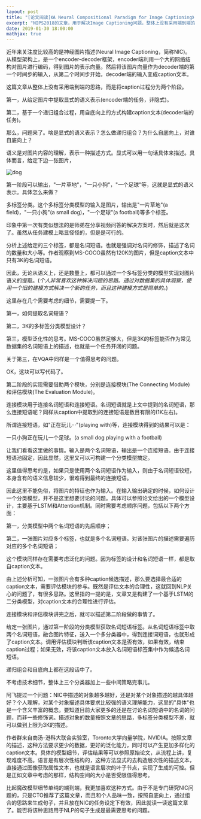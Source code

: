```yaml
---
layout: post
title: "[论文阅读]《A Neural Compositional Paradigm for Image Captioning》"
excerpt: "NIPS2018的文章，用于解决Image Captioning问题，整体上没有采用端到端的思路，不过其中的语言生成策略或许有值得借鉴的地方。"
date: 2019-01-30 18:00:00
mathjax: true
---
```


近年来关注度比较高的是神经图片描述(Neural Image Captioning，简称NIC)。从模型架构上，是一个encoder-decoder框架，encoder端利用一个大的网络结构对图片进行编码，得到图片的表示向量。然后将该图片向量作为decoder端的第一个时间步的输入，从第二个时间步开始，decoder端的输入变成caption文本。

这篇文章从整体上没有采用端到端的思路，而是将caption过程分为两个阶段。

第一，从给定图片中提取显式的语义表示(encoder端的任务，非隐式)。

第二，基于一个递归组合过程，用自底向上的方式构建caption文本(decoder端的任务)。

那么，问题来了。啥是显式的语义表示？怎么做递归组合？为什么自底向上，对谁自底向上？

语义是对图片内容的理解，表示一种描述方式。显式可以用一句话具体来描述。具体而言，给定下边一张图片，

![dog](http://wx1.sinaimg.cn/square/aba7d18bly1fzoo1o19v5j207q040acr.jpg)

第一阶段可以输出，"一片草地"，"一只小狗"，"一个足球"等，这就是显式的语义表示。具体怎么来做？

多标签分类。这个多标签分类模型的输入是图片，输出是"一片草地"(a field)，"一只小狗"(a small dog)，"一个足球"(a football)等多个标签。

印象中第一次有类似想法的是师弟在分享视频问答的解决方案时，然后就是这次了。虽然从任务建模上略显怪怪的，但是是可行的。

分析上述给定的三个标签，都是名词短语。也就是强调对名词的修饰，描述了名词的数量和大小等。作者观察到MS-COCO虽然有120K的图片，但是caption文本中只有3K的名词短语。

因此，无论从语义上，还是数量上，都可以通过一个多标签分类的模型实现对图片语义的提取。(_个人非常喜欢这种解决问题的思路。通过对数据集的具体观察，使用一个旧的建模方式解决一个新的任务，而且这种建模方式是简单的。_)

这里存在几个需要考虑的细节，需要提一下。

第一，如何提取名词短语？

第二，3K的多标签分类模型设计？

第三，模型泛化性的思考。MS-COCO虽然足够大，但是3K的标签能否作为常见数据集的名词短语上的描述，也就是一个任务开闭的问题。

关于第三，在VQA中同样是一个值得思考的问题。

OK，这块可以写代码了。

第二阶段的实现需要借助两个模块，分别是连接模块(The Connecting Module)和评估模块(The Evaluation Module)。

连接模块用于连接名词短语和连接短语。名词短语就是上文中提到的名词短语，那么连接短语呢？同样从caption中提取到的连接短语是数目有限的(1K左右)。

所谓连接短语，如"正在玩儿···"(playing with)等，连接模块得到的结果可以是：

一只小狗正在玩儿一个足球。(a small dog playing with a football)

让我们看看这里做的事情。输入是两个名词短语，输出是一个连接短语。由于连接短语池固定，因此显然，这里又可以可构建一个分类模型搞定。

这里值得思考的是，如果只是使用两个名词短语作为输入，则由于名词短语较短，本身含有的语义信息较少，很难得到最终的连接短语。

因此这里不能免俗，将图片的特征也作为输入。在输入输出确定的时候，如何设计一个分类模型，并不是这里想要讨论的问题。具体可以参照论文给出的一个模型设计，主要基于LSTM和Attention机制。同时需要考虑顺序问题，包括以下两个方面：

第一，分类模型中两个名词短语的先后顺序；

第二，一张图片对应多个标签，也就是多个名词短语。对该张图片的描述需要遍历对应的多个名词短语；

这个模块同样存在需要考虑泛化的问题。因为标签的设计和名词短语一样，都是取自caption文本。

由上述分析可知，一张图片会有多种caption候选描述，那么要选择最合适的caption文本，需要评估模块的参与。既然是评估文本的合理性，这就回到NLP关心的问题了，有很多思路。这里指的一提的是，文章又是构建了一个基于LSTM的二分类模型，对caption文本的合理性进行评估。

连接模块和评估模块讲完之后，就可以描述第二阶段做的事情了。

给定一张图片，通过第一阶段的分类模型获取名词短语标签。从名词短语标签中取两个名词短语，融合图片特征，送入一个多分类器中，得到连接词短语，也就形成了caption文本。调用评估模块判断该caption文本是否有效，如果有效，结束caption过程；如果无效，将该caption文本放入名词短语标签集中作为候选名词短语。

递归组合和自底向上都在这段话中了。

不考虑技术细节，整体上三个分类器加上一些中间策略完事儿。

阿飞提过一个问题：NIC中描述的对象越多越好，还是对某个对象描述的越具体越好？个人理解，对某个对象描述具体要求比较强的语义理解能力，这里的"具体"也是一个含义丰富的概念。要知道目前大家更多的还是在讨论名词短语中的名词的问题，而非一些修饰词。描述对象的数量按照文章的思路，多标签分类模型不差，就可以做到上限为3K的描述。

作者群来自商汤-港科大联合实验室，Toronto大学向量学院，NVIDIA。按照文章的描述，这种方法要求更少的数据，更好的泛化能力，同时可以产生更加多样化的caption文本。具体的模型细节，评估结果等可以参照原始论文，从流程上讲，复现难度不高。语言是有层次性结构的，这种方法显式的去构造层次性的描述文本，直接通过图像获取属性文本，也就是语言层次的叶子节点，实现了生成的可控。但是正如文章中考虑的那样，结构空间的大小是否受限值得思考。

比起魔改模型细节单纯的端到端，我更加喜欢这种方式。由于不是专门研究NIC问题的，只是CTO推荐了这篇文章，而且和个人品味一致，按照自底向上，通过组合的思路来生成句子，并且放在NIC的任务设定下有效，因此就读一读这篇文章了。能否将该种思路用于NLP的句子生成是最需要思考的问题。



















